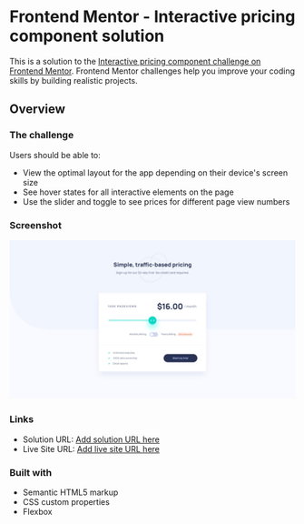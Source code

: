 # Frontend Mentor - Interactive pricing component solution

This is a solution to the [Interactive pricing component challenge on Frontend Mentor](https://www.frontendmentor.io/challenges/interactive-pricing-component-t0m8PIyY8). Frontend Mentor challenges help you improve your coding skills by building realistic projects.

## Overview

### The challenge

Users should be able to:

-   View the optimal layout for the app depending on their device's screen size
-   See hover states for all interactive elements on the page
-   Use the slider and toggle to see prices for different page view numbers

### Screenshot

![](./design/desktop-design.jpg)

### Links

-   Solution URL: [Add solution URL here](https://github.com/adram3l3ch/Interactive-pricing-component)
-   Live Site URL: [Add live site URL here](https://adramelech-interactive-pricing-component.netlify.app/)

### Built with

-   Semantic HTML5 markup
-   CSS custom properties
-   Flexbox
